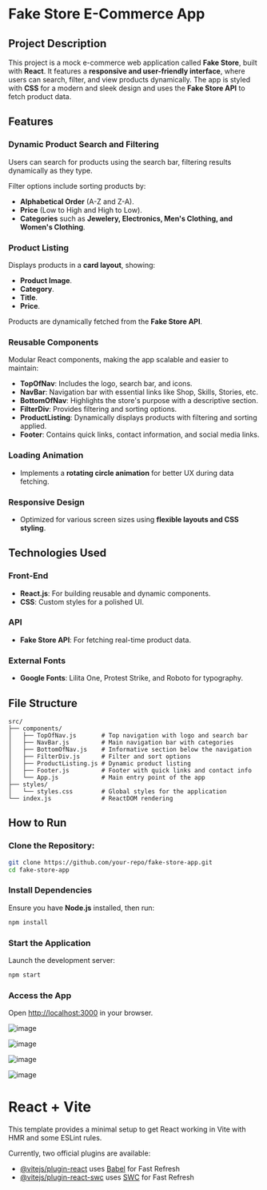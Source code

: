 # Fake Store E-Commerce App

## Project Description

This project is a mock e-commerce web application called **Fake Store**, built with **React**. It features a **responsive and user-friendly interface**, where users can search, filter, and view products dynamically. The app is styled with **CSS** for a modern and sleek design and uses the **Fake Store API** to fetch product data.

## Features

### Dynamic Product Search and Filtering
Users can search for products using the search bar, filtering results dynamically as they type.

Filter options include sorting products by:
- **Alphabetical Order** (A-Z and Z-A).
- **Price** (Low to High and High to Low).
- **Categories** such as **Jewelery, Electronics, Men's Clothing, and Women's Clothing**.

### Product Listing
Displays products in a **card layout**, showing:
- **Product Image**.
- **Category**.
- **Title**.
- **Price**.

Products are dynamically fetched from the **Fake Store API**.

### Reusable Components
Modular React components, making the app scalable and easier to maintain:
- **TopOfNav**: Includes the logo, search bar, and icons.
- **NavBar**: Navigation bar with essential links like Shop, Skills, Stories, etc.
- **BottomOfNav**: Highlights the store's purpose with a descriptive section.
- **FilterDiv**: Provides filtering and sorting options.
- **ProductListing**: Dynamically displays products with filtering and sorting applied.
- **Footer**: Contains quick links, contact information, and social media links.

### Loading Animation
- Implements a **rotating circle animation** for better UX during data fetching.

### Responsive Design
- Optimized for various screen sizes using **flexible layouts and CSS styling**.

## Technologies Used

### Front-End
- **React.js**: For building reusable and dynamic components.
- **CSS**: Custom styles for a polished UI.

### API
- **Fake Store API**: For fetching real-time product data.

### External Fonts
- **Google Fonts**: Lilita One, Protest Strike, and Roboto for typography.

## File Structure
```
src/
├── components/
│   ├── TopOfNav.js       # Top navigation with logo and search bar
│   ├── NavBar.js         # Main navigation bar with categories
│   ├── BottomOfNav.js    # Informative section below the navigation
│   ├── FilterDiv.js      # Filter and sort options
│   ├── ProductListing.js # Dynamic product listing
│   ├── Footer.js         # Footer with quick links and contact info
│   └── App.js            # Main entry point of the app
├── styles/
│   └── styles.css        # Global styles for the application
└── index.js              # ReactDOM rendering
```

## How to Run

### Clone the Repository:
```bash
git clone https://github.com/your-repo/fake-store-app.git
cd fake-store-app
```

### Install Dependencies
Ensure you have **Node.js** installed, then run:
```bash
npm install
```

### Start the Application
Launch the development server:
```bash
npm start
```

### Access the App
Open [http://localhost:3000](http://localhost:3000) in your browser.

![image](https://github.com/user-attachments/assets/2f5b9e0f-bec5-4cfa-a700-4547de17386a)

![image](https://github.com/user-attachments/assets/25e5b61a-13c9-46ad-8929-173ba81810b5)

![image](https://github.com/user-attachments/assets/c2bbeb1a-cf88-42cd-929f-087335fadad0)

![image](https://github.com/user-attachments/assets/7439245a-8195-4b16-8c63-6106dd0716ce)

# React + Vite

This template provides a minimal setup to get React working in Vite with HMR and some ESLint rules.

Currently, two official plugins are available:

- [@vitejs/plugin-react](https://github.com/vitejs/vite-plugin-react/blob/main/packages/plugin-react/README.md) uses [Babel](https://babeljs.io/) for Fast Refresh
- [@vitejs/plugin-react-swc](https://github.com/vitejs/vite-plugin-react-swc) uses [SWC](https://swc.rs/) for Fast Refresh
